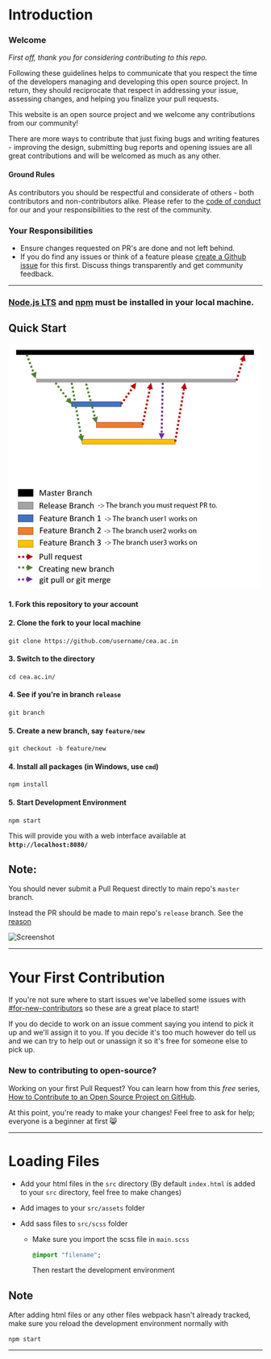 # Introduction

### Welcome

*First off, thank you for considering contributing to this repo.*

Following these guidelines helps to communicate that you respect the time of the developers managing and developing this open source project. In return, they should reciprocate that respect in addressing your issue, assessing changes, and helping you finalize your pull requests.

This website is an open source project and we welcome any contributions from our community! 

There are more ways to contribute that just fixing bugs and writing features - improving the design, submitting bug reports and opening issues are all great contributions and will be welcomed as much as any other.

#### Ground Rules
As contributors you should be respectful and considerate of others - both contributors and non-contributors alike. Please refer to the [code of conduct](CODE_OF_CONDUCT.md) for our and your responsibilities to the rest of the community.

### Your Responsibilities
* Ensure changes requested on PR's are done and not left behind.
* If you do find any issues or think of a feature please [create a Github issue](https://github.com/ceadoor/cea.ac.in/issues/new) for this first. Discuss things transparently and get community feedback.

---


### [Node.js LTS](https://nodejs.org/en/download/) and [npm](https://www.npmjs.com/get-npm) must be installed in your local machine.


## Quick Start

<img src="./.github/instruction.jpg" alt="img" width="500" />

#### 1. Fork this repository to your account
#### 2. Clone the fork to your local machine
```
git clone https://github.com/username/cea.ac.in
```
#### 3. Switch to the directory 
```
cd cea.ac.in/
```
#### 4. See if you're in branch ```release```
```
git branch
```
#### 5. Create a new branch, say ```feature/new```
```
git checkout -b feature/new
```
#### 4. Install all packages (in Windows, use ```cmd```)
```
npm install
```
#### 5. Start Development Environment
```
npm start
```
This will provide you with a web interface available at **`http://localhost:8080/`**


## Note: 
You should never submit a Pull Request directly to main repo's ```master``` branch.

Instead the PR should be made to main repo's ```release``` branch. See the [reason](./blob/master/.github/instruction.jpg?raw=true)

![Screenshot](https://i.imgur.com/9DMuK5x.png)

---

# Your First Contribution

If you're not sure where to start issues we've labelled some issues with [#for-new-contributors](https://github.com/ceadoor/cea.ac.in/issues?q=is%3Aissue+is%3Aopen+label%3Afor-new-contributors) so these are a great place to start!

If you do decide to work on an issue comment saying you intend to pick it up and we'll assign it to you. If you decide it's too much however do tell us and we can try to help out or unassign it so it's free for someone else to pick up.

### New to contributing to open-source?
Working on your first Pull Request? You can learn how from this *free* series, [How to Contribute to an Open Source Project on GitHub](https://egghead.io/series/how-to-contribute-to-an-open-source-project-on-github).

At this point, you're ready to make your changes! Feel free to ask for help; everyone is a beginner at first :smile_cat:

---

# Loading Files

- Add your html files in the `src` directory (By default `index.html` is added to your `src` directory, feel free to make changes)

- Add images to your `src/assets` folder
- Add sass files to `src/scss` folder

  - Make sure you import the scss file in `main.scss`

    ```sass
    @import "filename";
    ```
    Then restart the development environment

## Note 
After adding html files or any other files webpack hasn't already tracked, make sure you reload the development environment normally with
```
npm start
```
---